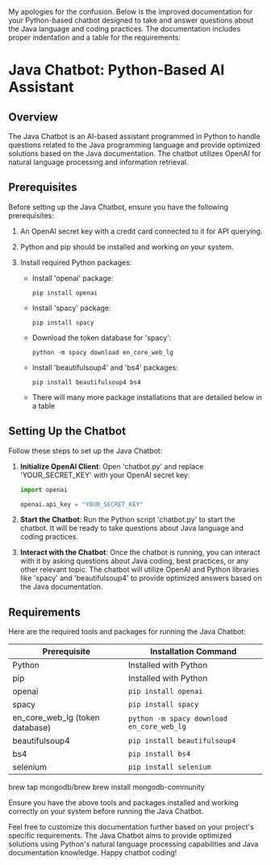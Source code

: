My apologies for the confusion. Below is the improved documentation for your Python-based chatbot designed to take and answer questions about the Java language and coding practices. The documentation includes proper indentation and a table for the requirements:

# Java Chatbot: Python-Based AI Assistant

## Overview

The Java Chatbot is an AI-based assistant programmed in Python to handle questions related to the Java programming language and provide optimized solutions based on the Java documentation. The chatbot utilizes OpenAI for natural language processing and information retrieval.

## Prerequisites

Before setting up the Java Chatbot, ensure you have the following prerequisites:

1. An OpenAI secret key with a credit card connected to it for API querying.

2. Python and pip should be installed and working on your system.

3. Install required Python packages:

   - Install 'openai' package:

     ```
     pip install openai
     ```

   - Install 'spacy' package:

     ```
     pip install spacy
     ```

   - Download the token database for 'spacy':

     ```
     python -m spacy download en_core_web_lg
     ```

   - Install 'beautifulsoup4' and 'bs4' packages:
     ```
     pip install beautifulsoup4 bs4
     ```
   - There will many more package installations that are detailed below in a table

## Setting Up the Chatbot

Follow these steps to set up the Java Chatbot:

1. **Initialize OpenAI Client**:
   Open 'chatbot.py' and replace 'YOUR_SECRET_KEY' with your OpenAI secret key:

   ```python
   import openai

   openai.api_key = "YOUR_SECRET_KEY"
   ```

2. **Start the Chatbot**:
   Run the Python script 'chatbot.py' to start the chatbot. It will be ready to take questions about Java language and coding practices.

3. **Interact with the Chatbot**:
   Once the chatbot is running, you can interact with it by asking questions about Java coding, best practices, or any other relevant topic. The chatbot will utilize OpenAI and Python libraries like 'spacy' and 'beautifulsoup4' to provide optimized answers based on the Java documentation.

## Requirements

Here are the required tools and packages for running the Java Chatbot:

| Prerequisite                    | Installation Command                      |
| ------------------------------- | ----------------------------------------- |
| Python                          | Installed with Python                     |
| pip                             | Installed with Python                     |
| openai                          | `pip install openai`                      |
| spacy                           | `pip install spacy`                       |
| en_core_web_lg (token database) | `python -m spacy download en_core_web_lg` |
| beautifulsoup4                  | `pip install beautifulsoup4`              |
| bs4                             | `pip install bs4`                         |
| selenium                        | `pip install selenium`                    |

brew tap mongodb/brew
brew install mongodb-community

Ensure you have the above tools and packages installed and working correctly on your system before running the Java Chatbot.

Feel free to customize this documentation further based on your project's specific requirements. The Java Chatbot aims to provide optimized solutions using Python's natural language processing capabilities and Java documentation knowledge. Happy chatbot coding!
